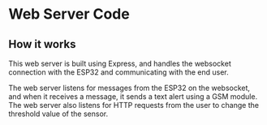 # Web Server Code

## How it works

This web server is built using Express, and handles the websocket connection with the ESP32 and communicating with the end user.

The web server listens for messages from the ESP32 on the websocket, and when it receives a message, it sends a text alert using a GSM module. The web server also listens for HTTP requests from the user to change the threshold value of the sensor.
